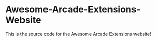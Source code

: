 # Awesome-Arcade-Extensions-Website

This is the source code for the Awesome Arcade Extensions website!
